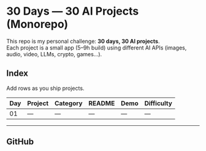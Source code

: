 
# 30 Days — 30 AI Projects (Monorepo)

This repo is my personal challenge: **30 days, 30 AI projects**.  
Each project is a small app (5–9h build) using different AI APIs (images, audio, video, LLMs, crypto, games…).

<!-- ## Daily workflow
1. Create a WIP folder (ignored by git): `projects/_wip-your-project`
2. Build locally until it's ready
3. Rename and commit when done: `git mv projects/_wip-your-project projects/02-your-slug`
4. Update the index table and push -->

## Index
Add rows as you ship projects.

| Day | Project | Category | README | Demo | Difficulty |
|-----|---------|----------|--------|------|------------|
| 01  | — | — | — | — | — |

<!-- ## Quickstart
```bash
git clone <YOUR_REPO_URL> ai-30-days
cd ai-30-days
```

## Structure
```
/projects/
  /_wip-...                 # ignored folders while building
  /01-sample/               # shipped projects (one per day)
/templates/
  README.template.md        # copy for each project
  /starter-nextjs/          # minimal Next.js starter
  /starter-python/          # minimal FastAPI starter
/scripts/
  scaffold.py               # create a project from templates
  new_day.sh                # helper to scaffold and commit a shipped day
.github/workflows/ci.yml    # light sanity CI
.env.example                # example for env vars
SECRETS.md                  # how to manage keys
``` -->

---

## GitHub
<!-- 
[![GitHub stars](https://img.shields.io/github/stars/adrienduval/30days30projects?style=social)](https://github.com/adrienduval/30days30projects/stargazers)
[![GitHub forks](https://img.shields.io/github/forks/adrienduval/30days30projects?style=social)](https://github.com/adrienduval/30days30projects/network/members)
[![GitHub issues](https://img.shields.io/github/issues/adrienduval/30days30projects)](https://github.com/adrienduval/30days30projects/issues)
[![GitHub license](https://img.shields.io/github/license/adrienduval/30days30projects)](https://github.com/adrienduval/30days30projects/blob/main/LICENSE)
[![GitHub last commit](https://img.shields.io/github/last-commit/adrienduval/30days30projects)](https://github.com/adrienduval/30days30projects/commits/main)

**🌐 [Live Demo](https://30days30projects.vercel.app) | 📖 [Documentation](https://github.com/adrienduval/30days30projects#readme) | 🚀 [Contribute](https://github.com/adrienduval/30days30projects/blob/main/CONTRIBUTING.md)** -->
